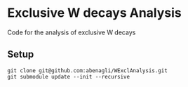 # Exclusive W decays Analysis
Code for the analysis of exclusive W decays

## Setup
   ```
   git clone git@github.com:abenagli/WExclAnalysis.git
   git submodule update --init --recursive
   ```
